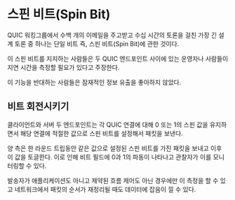 <!--
# Spin Bit

One of the perhaps longest design discussions within the QUIC working group
that has been the subject of several hundred mails and hours of discussions
concerns a single bit: the Spin Bit.

The proponents of this bit insist that there is a need for operators and
people on the path between two QUIC endpoints to be able to measure latency.

The opponents to this feature do not like the potential information leak.

## Spinning a bit

Both endpoints, the client and the server, maintain a spin value, 0 or 1, for
each QUIC connection, and they set the spin bit on packets it sends for that
connection to the appropriate value.

Both sides then send out packets with that spin bit set to the same value
for as long as one round trip lasts and then it toggles the value. The effect
is then a pulse of ones and zeroes in that bitfield that observers can
monitor.

This measuring only works when the sender is neither application nor flow
control limited and packet reordering over the network can also make the data
noisy.
-->

# 스핀 비트(Spin Bit)

QUIC 워킹그룹에서 수백 개의 이메일을 주고받고 수십 시간의 토론을 걸친 가장 긴 설계 토론 중
하나는 단일 비트 즉, 스핀 비트(Spin Bit)에 관한 것이다.

이 스핀 비트를 지지하는 사람들은 두 QUIC 엔드포인트 사이에 있는 운영자나 사람들이
지연 시간을 측정할 필요가 있다고 주장한다.

이 기능을 반대하는 사람들은 잠재적인 정보 유출을 좋아하지 않았다.

## 비트 회전시키기

클라이언트와 서버 두 엔드포인트는 각 QUIC 연결에 대해 0 또는 1의 스핀 값을 유지하면서
해당 연결에 적절한 값으로 스핀 비트를 설정해서 패킷을 보낸다.

양 측은 한 라운드 트립동안 같은 값으로 설정된 스핀 비트를 가진 패킷을 보내고 이후 이 값을 토글한다.
이로 인해 비트 필드에 0과 1의 파동이 나타나고 관찰자가 이를 모니터링할 수 있다.

발송자가 애플리케이션도 아니고 제약된 흐름 제어도 아닌 경우에만 이 측정을 할 수 있고
네트워크에서 패킷의 순서가 재정리될 때도 데이터에 잡음이 낄 수 있다.
